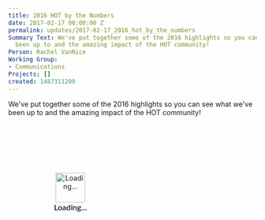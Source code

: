```yaml
---
title: 2016 HOT by the Numbers
date: 2017-02-17 06:00:00 Z
permalink: updates/2017-02-17_2016_hot_by_the_numbers
Summary Text: We've put together some of the 2016 highlights so you can see what we've
  been up to and the amazing impact of the HOT community!
Person: Rachel VanNice
Working Group:
- Communications
Projects: []
created: 1487311200
---
```


<p>We've put together some of the 2016 highlights so you can see what we've been up to and the amazing impact of the HOT community!</p><div class="piktowrapper-embed" pikto-uid="19781407-2016-year-in-numbers" style="height: 300px; position: relative;"><div class="embed-loading-overlay" style="width: 50%; height: 50%; position: absolute; text-align: center;"><img width="60px" alt="Loading..." style="margin-top: 100px" src="https://magic.piktochart.com/loading.gif"/><p style="margin: 0; padding: 0; font-family: Lato, Helvetica, Arial, sans-serif; font-weight: 600; font-size: 16px">Loading...</p></div><div class="pikto-canvas-wrap"><div class="pikto-canvas"></div></div></div><script>(function(d){var js, id="pikto-embed-js", ref=d.getElementsByTagName("script")[0];if (d.getElementById(id)) { return;}js=d.createElement("script"); js.id=id; js.async=true;js.src="https://magic.piktochart.com/assets/embedding/embed.js";ref.parentNode.insertBefore(js, ref);}(document));</script>
